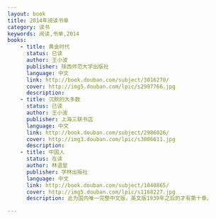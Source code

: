 ```yaml
---
layout: book
title: 2014年阅读书单
category: 读书
keywords: 阅读,书单,2014
books: 
    - title: 黄金时代
      status: 已读
      author: 王小波
      publisher: 陕西师范大学出版社
      language: 中文
      link: http://book.douban.com/subject/3016270/
      cover: http://img5.douban.com/lpic/s2997766.jpg
      description:
    - title: 沉默的大多数
      status: 已读
      author: 王小波
      publisher: 上海三联书店
      language: 中文
      link: http://book.douban.com/subject/2986026/
      cover: http://img3.douban.com/lpic/s3006611.jpg
      description:
    - title: 中国人
      status: 在读
      author: 林语堂
      publisher: 学林出版社
      language: 中文
      link: http://book.douban.com/subject/1040865/
      cover: http://img5.douban.com/lpic/s1168227.jpg
      description: 此为国内唯一完整中文版，英文版1939年之后的才有第十章。

---
```


